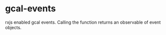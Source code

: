 gcal-events
===========

rxjs enabled gcal events. Calling the function returns an observable of event objects.
